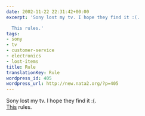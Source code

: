 ```yaml
---
date: 2002-11-22 22:31:42+00:00
excerpt: 'Sony lost my tv. I hope they find it :(.

  This rules.'
tags:
- sony
- tv
- customer-service
- electronics
- lost-items
title: Rule
translationKey: Rule
wordpress_id: 405
wordpress_url: http://new.nata2.org/?p=405
---
```


Sony lost my tv. I hope they find it :(.<br/>
<a href="http://www.intellectualwhores.com/masterladder.html">This</a> rules.